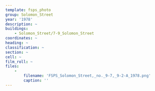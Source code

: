 ```yaml
---
template: fsps_photo
group: Solomon_Street
year: '1978'
description: ~
buildings:
    - Solomon_Street/7-9_Solomon_Street
coordinates: ~
heading: ~
classification: ~
section: ~
cell: ~
film_roll: ~
files:
    -
        filename: 'FSPS_Solomon_Street,_no._9-7,_9-2-A_1978.png'
        caption: ''
---
```

